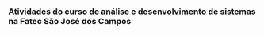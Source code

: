 <strong><h3>Atividades do curso de análise e desenvolvimento de sistemas na Fatec São José dos Campos</h3></strong>
